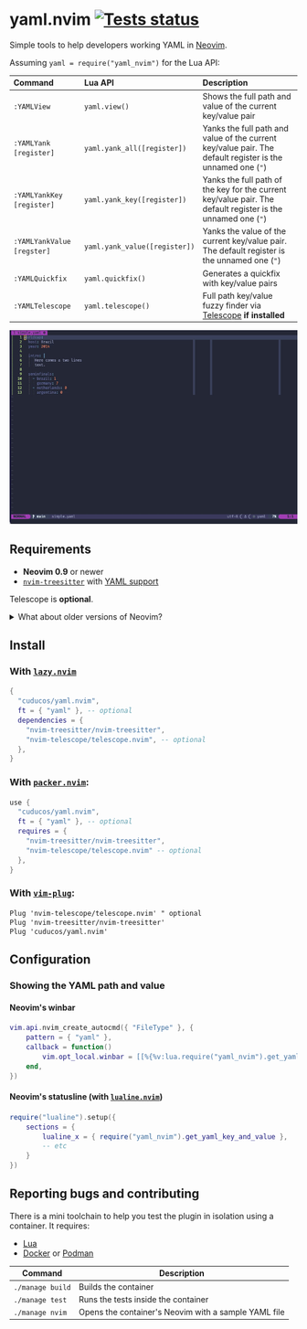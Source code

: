 # yaml.nvim [![Tests status](https://github.com/cuducos/yaml.nvim/actions/workflows/tests.yml/badge.svg)](https://github.com/cuducos/yaml.nvim/actions/workflows/tests.yml)

Simple tools to help developers working YAML in [Neovim](https://neovim.io).

Assuming `yaml = require("yaml_nvim")` for the Lua API:

| Command | Lua API | Description |
|:--|:--|:--|
| `:YAMLView` | `yaml.view()` | Shows the full path and value of the current key/value pair |
| `:YAMLYank [register]` | `yaml.yank_all([register])` | Yanks the full path and value of the current key/value pair. The default register is the unnamed one (`"`) |
| `:YAMLYankKey [register]` | `yaml.yank_key([register])`  | Yanks the full path of the key for the current key/value pair. The default register is the unnamed one (`"`) |
| `:YAMLYankValue [regster]` | `yaml.yank_value([register])`  | Yanks the value of the current key/value pair. The default register is the unnamed one (`"`) |
| `:YAMLQuickfix` | `yaml.quickfix()` | Generates a quickfix with key/value pairs |
| `:YAMLTelescope` | `yaml.telescope()`  | Full path key/value fuzzy finder via [Telescope](https://github.com/nvim-telescope/telescope.nvim) **if installed** |

![Example GIF](doc/demo.gif)

## Requirements

* **Neovim 0.9** or newer
* [`nvim-treesitter`](https://github.com/nvim-treesitter/nvim-treesitter) with [YAML support](https://github.com/ikatyang/tree-sitter-yaml)

Telescope is **optional**.

<details>

<summary>What about older versions of Neovim?</summary>

* For **Neovim 0.7 or 0.8**, pin to [`7925bd2`](https://github.com/cuducos/yaml.nvim/commit/7925bd2bf03c718996ccad7e1a49eafe40cd3246)
* For **Neovim 0.5 or 0.6**, pin to [`155c23d`](https://github.com/cuducos/yaml.nvim/commit/155c23de8f99fdb424f8aa713bcb993cc2538c6c)

 </details>

## Install

### With [`lazy.nvim`](https://github.com/folke/lazy.nvim)

```lua
{
  "cuducos/yaml.nvim",
  ft = { "yaml" }, -- optional
  dependencies = {
    "nvim-treesitter/nvim-treesitter",
    "nvim-telescope/telescope.nvim", -- optional
  },
}
```

### With [`packer.nvim`](https://github.com/wbthomason/packer.nvim):

```lua
use {
  "cuducos/yaml.nvim",
  ft = { "yaml" }, -- optional
  requires = {
    "nvim-treesitter/nvim-treesitter",
    "nvim-telescope/telescope.nvim" -- optional
  },
}
```

### With [`vim-plug`](https://github.com/junegunn/vim-plug):

```viml
Plug 'nvim-telescope/telescope.nvim' " optional
Plug 'nvim-treesitter/nvim-treesitter'
Plug 'cuducos/yaml.nvim'
```

## Configuration

### Showing the YAML path and value

#### Neovim's winbar

```lua
vim.api.nvim_create_autocmd({ "FileType" }, {
	pattern = { "yaml" },
	callback = function()
		vim.opt_local.winbar = [[%{%v:lua.require("yaml_nvim").get_yaml_key_and_value()%}]]
	end,
})
```

#### Neovim's statusline (with [`lualine.nvim`](https://github.com/nvim-lualine/lualine.nvim))

```lua
require("lualine").setup({
	sections = {
		lualine_x = { require("yaml_nvim").get_yaml_key_and_value },
		-- etc
    }
})

```

## Reporting bugs and contributing

There is a mini toolchain to help you test the plugin in isolation using a container. It requires:

* [Lua](https://www.lua.org/)
* [Docker](https://www.docker.com/) or [Podman](https://podman.io/)

| Command | Description |
|---|---|
| `./manage build` | Builds the container |
| `./manage test` | Runs the tests inside the container |
| `./manage nvim` | Opens the container's Neovim with a sample YAML file |
